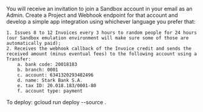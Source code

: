 You will receive an invitation to join a Sandbox account in your email as an Admin. Create a Project and Webhook endpoint for that account and develop a simple app integration using whichever language you prefer that:

    1. Issues 8 to 12 Invoices every 3 hours to random people for 24 hours (our Sandbox emulation environment will make sure some of those are automatically paid);
    2. Receives the webhook callback of the Invoice credit and sends the received amount (minus eventual fees) to the following account using a Transfer: 
        a. bank code: 20018183
        b. branch: 0001
        c. account: 6341320293482496
        d. name: Stark Bank S.A.
        e. tax ID: 20.018.183/0001-80
        f. account type: payment


To deploy:
gcloud run deploy --source .